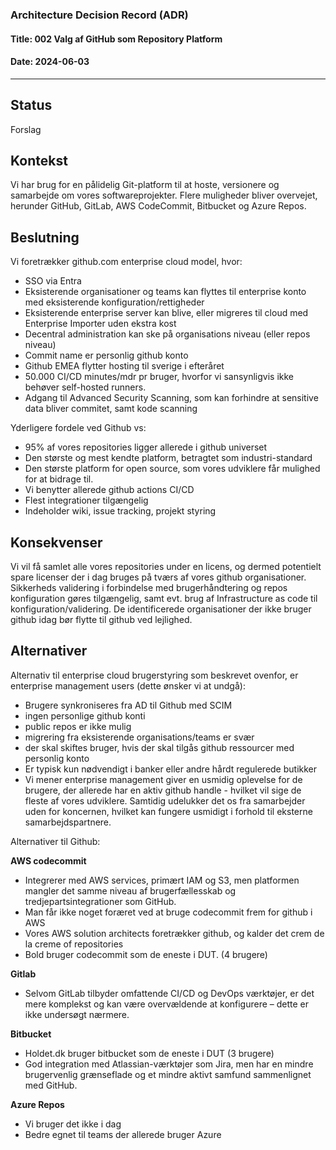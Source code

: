 ### Architecture Decision Record (ADR)

#### Title: 002 Valg af GitHub som Repository Platform

#### Date: 2024-06-03

---

## Status

Forslag

##  Kontekst

Vi har brug for en pålidelig Git-platform til at hoste, versionere og samarbejde om vores softwareprojekter. Flere muligheder bliver overvejet, herunder GitHub, GitLab, AWS CodeCommit, Bitbucket og Azure Repos.

## Beslutning

Vi foretrækker github.com enterprise cloud model, hvor:
* 	SSO via Entra 
*	Eksisterende organisationer og teams kan flyttes til enterprise konto med eksisterende konfiguration/rettigheder
*	Eksisterende enterprise server kan blive, eller migreres til cloud med Enterprise Importer uden ekstra kost
*	Decentral administration kan ske på organisations niveau (eller repos niveau)
*	Commit name er personlig github konto
*	Github EMEA flytter hosting til sverige i efteråret
*	50.000 CI/CD minutes/mdr pr bruger, hvorfor vi sansynligvis ikke behøver self-hosted runners.
*	Adgang til Advanced Security Scanning, som kan forhindre at sensitive data bliver commitet, samt kode scanning

Yderligere fordele ved Github vs:
*	95% af vores repositories ligger allerede i github universet
*	Den største og mest kendte platform, betragtet som industri-standard
*	Den største platform for open source, som vores udviklere får mulighed for at bidrage til.
*	Vi benytter allerede github actions CI/CD
*	Flest integrationer tilgængelig
*	Indeholder wiki, issue tracking, projekt styring

## Konsekvenser

Vi vil få samlet alle vores repositories under en licens, og dermed potentielt spare licenser der i dag bruges på tværs af vores github organisationer.
Sikkerheds validering i forbindelse med brugerhåndtering og repos konfiguration gøres tilgængelig, samt evt. brug af Infrastructure as code til konfiguration/validering.
De identificerede organisationer der ikke bruger github idag bør flytte til github ved lejlighed.

## Alternativer

Alternativ til enterprise cloud brugerstyring som beskrevet ovenfor, er enterprise management users (dette ønsker vi at undgå):
*	Brugere synkroniseres fra AD til Github med SCIM
*	ingen personlige github konti
*	public repos er ikke mulig
*	migrering fra eksisterende organisations/teams er svær
*	der skal skiftes bruger, hvis der skal tilgås github ressourcer med personlig konto
*	Er typisk kun nødvendigt i banker eller andre hårdt regulerede butikker
*	Vi mener enterprise management giver en usmidig oplevelse for de brugere, der allerede har en aktiv github handle - hvilket vil sige de fleste af vores udviklere. Samtidig udelukker det os fra samarbejder uden for koncernen, hvilket kan fungere usmidigt i forhold til eksterne samarbejdspartnere. 

Alternativer til Github:

**AWS codecommit**
*	Integrerer med AWS services, primært IAM og S3, men platformen mangler det samme niveau af brugerfællesskab og tredjepartsintegrationer som GitHub.
*	Man får ikke noget foræret ved at bruge codecommit frem for github i AWS 
*	Vores AWS solution architects foretrækker github, og kalder det crem de la creme of repositories
*	Bold bruger codecommit som de eneste i DUT. (4 brugere)  

**Gitlab**
*	Selvom GitLab tilbyder omfattende CI/CD og DevOps værktøjer, er det mere komplekst og kan være overvældende at konfigurere – dette er ikke undersøgt nærmere.  

**Bitbucket**		
*	Holdet.dk bruger bitbucket som de eneste i DUT (3 brugere)
*	God integration med Atlassian-værktøjer som Jira, men har en mindre brugervenlig grænseflade og et mindre aktivt samfund sammenlignet med GitHub.  

**Azure Repos**
*	Vi bruger det ikke i dag
*	Bedre egnet til teams der allerede bruger Azure

